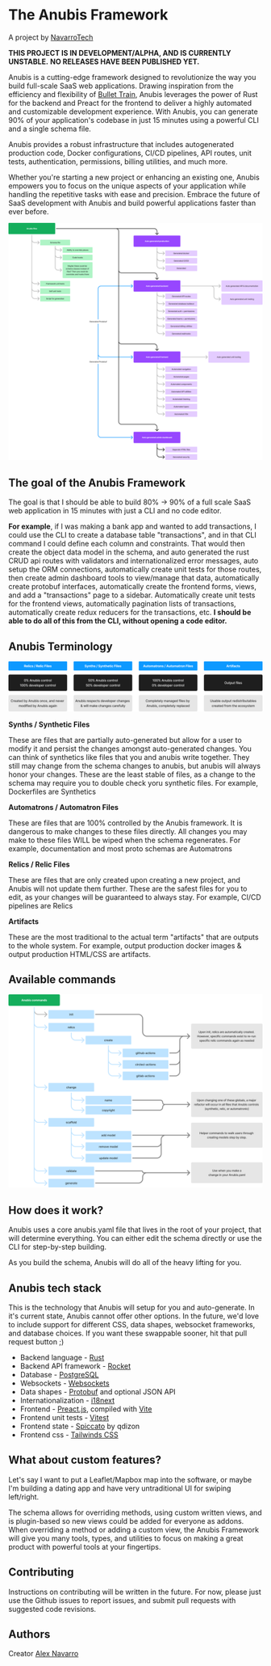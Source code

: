 # The Anubis Framework
A project by [NavarroTech](https://www.navarrotech.net/)

**THIS PROJECT IS IN DEVELOPMENT/ALPHA, AND IS CURRENTLY UNSTABLE.**
**NO RELEASES HAVE BEEN PUBLISHED YET.**

Anubis is a cutting-edge framework designed to revolutionize the way you build full-scale SaaS web applications. Drawing inspiration from the efficiency and flexibility of [Bullet Train](https://bullettrain.co/), Anubis leverages the power of Rust for the backend and Preact for the frontend to deliver a highly automated and customizable development experience. With Anubis, you can generate 90% of your application's codebase in just 15 minutes using a powerful CLI and a single schema file.

Anubis provides a robust infrastructure that includes autogenerated production code, Docker configurations, CI/CD pipelines, API routes, unit tests, authentication, permissions, billing utilities, and much more.

Whether you're starting a new project or enhancing an existing one, Anubis empowers you to focus on the unique aspects of your application while handling the repetitive tasks with ease and precision. Embrace the future of SaaS development with Anubis and build powerful applications faster than ever before.

![The Anubis Framework](documentation/images/overview.png "The Anubis Framework")

## The goal of the Anubis Framework
The goal is that I should be able to build 80% -> 90% of a full scale SaaS web application in 15 minutes with just a CLI and no code editor.

**For example**, if I was making a bank app and wanted to add transactions, I could use the CLI to create a database table "transactions", and in that CLI command I could define each column and constraints. That would then create the object data model in the schema, and auto generated the rust CRUD api routes with validators and internationalized error messages, auto setup the ORM connections, automatically create unit tests for those routes, then create admin dashboard tools to view/manage that data, automatically create protobuf interfaces, automatically create the frontend forms, views, and add a "transactions" page to a sidebar. Automatically create unit tests for the frontend views, automatically pagination lists of transactions, automatically create redux reducers for the transactions, etc. **I should be able to do all of this from the CLI, without opening a code editor.**

## Anubis Terminology
![Anubis terminology](documentation/images/terminology.png "Anubis terminology, synths, synthetic files, automatrons, automatron files, relics, relic files, artifacts")

**Synths / Synthetic Files**

  These are files that are partially auto-generated but allow for a user to modify it and persist the changes amongst auto-generated changes.
  You can think of synthetics like files that you and anubis write together. They still may change from the schema changes to anubis, but anubis will always honor your changes.
  These are the least stable of files, as a change to the schema may require you to double check yoru synthetic files.
  For example, Dockerfiles are Synthetics

**Automatrons / Automatron Files**

  These are files that are 100% controlled by the Anubis framework. It is dangerous to make changes to these files directly.
  All changes you may make to these files WILL be wiped when the schema regenerates.
  For example, documentation and most proto schemas are Automatrons

**Relics / Relic Files**

  These are files that are only created upon creating a new project, and Anubis will not update them further.
  These are the safest files for you to edit, as your changes will be guaranteed to always stay.
  For example, CI/CD pipelines are Relics

**Artifacts**

  These are the most traditional to the actual term "artifacts" that are outputs to the whole system.
  For example, output production docker images & output production HTML/CSS are artifacts.

## Available commands
![Anubis commands](documentation/images/commands.png "Anubis commands")

## How does it work?
Anubis uses a core anubis.yaml file that lives in the root of your project, that will determine everything. You can either edit the schema directly or use the CLI for step-by-step building.

As you build the schema, Anubis will do all of the heavy lifting for you.

## Anubis tech stack
This is the technology that Anubis will setup for you and auto-generate.
In it's current state, Anubis cannot offer other options. 
In the future, we'd love to include support for different CSS, data shapes, websocket frameworks, and database choices.
If you want these swappable sooner, hit that pull request button ;)

* Backend language - [Rust](https://www.rust-lang.org/)
* Backend API framework - [Rocket](https://rocket.rs/)
* Database - [PostgreSQL](https://www.postgresql.org/)
* Websockets - [Websockets](https://developer.mozilla.org/en-US/docs/Web/API/WebSockets_API)
* Data shapes - [Protobuf]() and optional JSON API
* Internationalization - [i18next](https://www.i18next.com/)
* Frontend - [Preact.js](https://preactjs.com/), compiled with [Vite](https://vitejs.dev/)
* Frontend unit tests - [Vitest](https://vitest.dev/)
* Frontend state - [Spiccato](https://www.npmjs.com/package/spiccato) by qdizon
* Frontend css - [Tailwinds CSS](https://tailwindcss.com/)

## What about custom features?
Let's say I want to put a Leaflet/Mapbox map into the software, or maybe I'm building a dating app and have very untraditional UI for swiping left/right. 

The schema allows for overriding methods, using custom written views, and is plugin-based so new views could be added for everyone as addons. When overriding a method or adding a custom view, the Anubis Framework will give you many tools, types, and utilities to focus on making a great product with powerful tools at your fingertips.

## Contributing
Instructions on contributing will be written in the future. For now, please just use the Github issues to report issues, and submit pull requests with suggested code revisions.

## Authors
Creator [Alex Navarro](https://github.com/navarrotech/)
